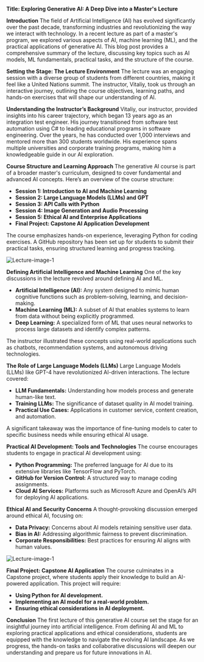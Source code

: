 **Title: Exploring Generative AI: A Deep Dive into a Master's Lecture**

**Introduction**
The field of Artificial Intelligence (AI) has evolved significantly over the past decade, transforming industries and revolutionizing the way we interact with technology. In a recent lecture as part of a master's program, we explored various aspects of AI, machine learning (ML), and the practical applications of generative AI. This blog post provides a comprehensive summary of the lecture, discussing key topics such as AI models, ML fundamentals, practical tasks, and the structure of the course.

**Setting the Stage: The Lecture Environment**
The lecture was an engaging session with a diverse group of students from different countries, making it feel like a United Nations summit. The instructor, Vitaliy, took us through an interactive journey, outlining the course objectives, learning paths, and hands-on exercises that will shape our understanding of AI.

**Understanding the Instructor’s Background**
Vitaliy, our instructor, provided insights into his career trajectory, which began 13 years ago as an integration test engineer. His journey transitioned from software test automation using C# to leading educational programs in software engineering. Over the years, he has conducted over 1,000 interviews and mentored more than 300 students worldwide. His experience spans multiple universities and corporate training programs, making him a knowledgeable guide in our AI exploration.

**Course Structure and Learning Approach**
The generative AI course is part of a broader master's curriculum, designed to cover fundamental and advanced AI concepts. Here’s an overview of the course structure:

- **Session 1: Introduction to AI and Machine Learning**
- **Session 2: Large Language Models (LLMs) and GPT**
- **Session 3: API Calls with Python**
- **Session 4: Image Generation and Audio Processing**
- **Session 5: Ethical AI and Enterprise Applications**
- **Final Project: Capstone AI Application Development**

The course emphasizes hands-on experience, leveraging Python for coding exercises. A GitHub repository has been set up for students to submit their practical tasks, ensuring structured learning and progress tracking.

![Lecture-image-1](https://github.com/SaidamirRust/masters-ai/blob/main/01%20-%20LLM%2C%20tokens%2C%20prompting%2C%20n-shot%2C%20grounding/DALL%C2%B7E%202025-02-04%2012.37.02%20-%201.%20A%20modern%20classroom%20with%20a%20diverse%20group%20of%20students%20engaged%20in%20an%20interactive%20AI%20lecture.%20The%20instructor%20is%20presenting%20AI%20concepts%20on%20a%20large%20digit.webp)

**Defining Artificial Intelligence and Machine Learning**
One of the key discussions in the lecture revolved around defining AI and ML.
- **Artificial Intelligence (AI):** Any system designed to mimic human cognitive functions such as problem-solving, learning, and decision-making.
- **Machine Learning (ML):** A subset of AI that enables systems to learn from data without being explicitly programmed.
- **Deep Learning:** A specialized form of ML that uses neural networks to process large datasets and identify complex patterns.

The instructor illustrated these concepts using real-world applications such as chatbots, recommendation systems, and autonomous driving technologies.

**The Role of Large Language Models (LLMs)**
Large Language Models (LLMs) like GPT-4 have revolutionized AI-driven interactions. The lecture covered:
- **LLM Fundamentals:** Understanding how models process and generate human-like text.
- **Training LLMs:** The significance of dataset quality in AI model training.
- **Practical Use Cases:** Applications in customer service, content creation, and automation.

A significant takeaway was the importance of fine-tuning models to cater to specific business needs while ensuring ethical AI usage.

**Practical AI Development: Tools and Technologies**
The course encourages students to engage in practical AI development using:
- **Python Programming:** The preferred language for AI due to its extensive libraries like TensorFlow and PyTorch.
- **GitHub for Version Control:** A structured way to manage coding assignments.
- **Cloud AI Services:** Platforms such as Microsoft Azure and OpenAI’s API for deploying AI applications.

**Ethical AI and Security Concerns**
A thought-provoking discussion emerged around ethical AI, focusing on:
- **Data Privacy:** Concerns about AI models retaining sensitive user data.
- **Bias in AI:** Addressing algorithmic fairness to prevent discrimination.
- **Corporate Responsibilities:** Best practices for ensuring AI aligns with human values.

 ![Lecture-image-1]([https://github.com/user-attachments/assets/e0ea38ff-be21-488e-9764-b940d7734953](https://github.com/SaidamirRust/masters-ai/blob/main/01%20-%20LLM%2C%20tokens%2C%20prompting%2C%20n-shot%2C%20grounding/DALL%C2%B7E%202025-02-04%2012.37.10%20-%20A%20futuristic%20illustration%20depicting%20AI%20and%20Machine%20Learning%20concepts.%20A%20digital%20brain%20representing%20artificial%20intelligence%20is%20connected%20to%20a%20network%20o.webp))

**Final Project: Capstone AI Application**
The course culminates in a Capstone project, where students apply their knowledge to build an AI-powered application. This project will require:
- **Using Python for AI development.**
- **Implementing an AI model for a real-world problem.**
- **Ensuring ethical considerations in AI deployment.**

**Conclusion**
The first lecture of this generative AI course set the stage for an insightful journey into artificial intelligence. From defining AI and ML to exploring practical applications and ethical considerations, students are equipped with the knowledge to navigate the evolving AI landscape. As we progress, the hands-on tasks and collaborative discussions will deepen our understanding and prepare us for future innovations in AI.

